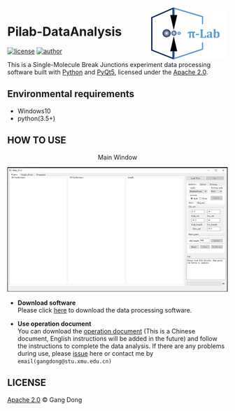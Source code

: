 <img src="/images/pilab-logo.png" alt="logo" height="120" align="right" title="Pilab DataAnalysis" />

# Pilab-DataAnalysis
[![license](https://img.shields.io/badge/license-Apache--2.0-blue.svg)](https://github.com/Gang-Dong/Pilab-DataAnalysis/blob/master/LICENSE)
[![author](https://img.shields.io/badge/author-Gang--Dong-blue.svg)](https://github.com/Gang-Dong)

This is a Single-Molecule Break Junctions experiment data processing software built with [Python](https://www.python.org) and [PyQt5](https://riverbankcomputing.com/software/pyqt/download5), licensed under the [Apache 2.0](LICENSE).

## Environmental requirements
* Windows10
* python(3.5+)

## HOW TO USE
<p align="center">Main Window</p>
<img src="/images/main-window.jpg" alt="main window" />

* **Download software**  
Please click [here](https://github.com/Gang-Dong/Pilab-DataAnalysis/releases) to download the data processing software.

* **Use operation document**  
You can download the [operation document](https://github.com/Gang-Dong/Pilab-DataAnalysis/blob/master/Operation-document/%E6%93%8D%E4%BD%9C%E6%96%87%E6%A1%A31.1.docx) (This is a Chinese document, English instructions will be added in the future)
and follow the instructions to complete the data analysis. If there are any problems during use, 
please [issue](https://github.com/Gang-Dong/Pilab-DataAnalysis/issues) here or contact me by `email(gangdong@stu.xmu.edu.cn)`

## LICENSE
[Apache 2.0](LICENSE) © Gang Dong
